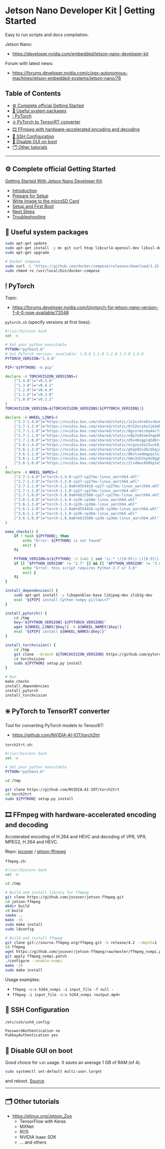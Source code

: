 # Jetson Nano Developer Kit | Getting Started

Easy to run scripts and docs compilation.

Jetson Nano:
- https://developer.nvidia.com/embedded/jetson-nano-developer-kit

Forum with latest news: 
- https://forums.developer.nvidia.com/c/agx-autonomous-machines/jetson-embedded-systems/jetson-nano/76

## Table of Contents

- [⚙️ Complete official Getting Started](#-complete-official-getting-started)
- [🐍 Useful system packages](#-useful-system-packages)
- [🕯 PyTorch](#-pytorch)
- [❇️ PyTorch to TensorRT converter](#-pytorch-to-tensorrt-converter)
- [🎞 FFmpeg with hardware-accelerated encoding and decoding](#-ffmpeg-with-hardware-accelerated-encoding-and-decoding)
- [🔑 SSH Configuration](#-ssh-configuration)
- [🔮 Disable GUI on boot](#-disable-gui-on-boot)
- [🗂 Other tutorials](#-other-tutorials)


---

## ⚙️ Complete official Getting Started

[Getting Started With Jetson Nano Developer Kit](https://developer.nvidia.com/embedded/learn/get-started-jetson-nano-devkit):
- [Introduction](https://developer.nvidia.com/embedded/learn/get-started-jetson-nano-devkit)
- [Prepare for Setup](https://developer.nvidia.com/embedded/learn/get-started-jetson-nano-devkit#prepare)
- [Write Image to the microSD Card](https://developer.nvidia.com/embedded/learn/get-started-jetson-nano-devkit#write)
- [Setup and First Boot](https://developer.nvidia.com/embedded/learn/get-started-jetson-nano-devkit#setup)
- [Next Steps](https://developer.nvidia.com/embedded/learn/get-started-jetson-nano-devkit#next)
- [Troubleshooting](https://developer.nvidia.com/embedded/learn/get-started-jetson-nano-devkit#troubleshooting)

## 🐍 Useful system packages

```bash
sudo apt-get update
sudo apt-get install -y mc git curl htop libcurl4-openssl-dev libssl-dev python3.6-dev python3-pip
sudo apt-get upgrade

# Docker Compose
sudo curl -L "https://github.com/docker/compose/releases/download/1.25.4/docker-compose-$(uname -s)-$(uname -m)" -o /usr/local/bin/docker-compose
sudo chmod +x /usr/local/bin/docker-compose
```

## 🕯 PyTorch

Topic:
- https://forums.developer.nvidia.com/t/pytorch-for-jetson-nano-version-1-4-0-now-available/72048

`pytorch.sh` (specify versions at first lines):
```bash
#!/usr/bin/env bash
set -e

# Set your python executable
PYTHON="python3.6"
# Set PyTorch version, available: 1.0.0 1.1.0 1.2.0 1.3.0 1.4.0
PYTORCH_VERSION="1.4.0"

PIP="${PYTHON} -m pip"

declare -A TORCHVISION_VERSIONS=(
    ["1.4.0"]="v0.5.0"
    ["1.3.0"]="v0.4.2"
    ["1.2.0"]="v0.4.0"
    ["1.1.0"]="v0.3.0"
    ["1.0.0"]="v0.2.2"
)
TORCHVISION_VERSION=${TORCHVISION_VERSIONS[${PYTORCH_VERSION}]}

declare -A WHEEL_LINKS=(
    ["2.7-1.4.0"]="https://nvidia.box.com/shared/static/1v2cc4ro6zvsbu0p8h6qcuaqco1qcsif.whl"
    ["2.7-1.3.0"]="https://nvidia.box.com/shared/static/6t52xry4x2i634h1cfqvc9oaoqfzrcnq.whl"
    ["2.7-1.2.0"]="https://nvidia.box.com/shared/static/8gcxrmcc6q4oc7xsoybk5wb26rkwugme.whl"
    ["2.7-1.1.0"]="https://nvidia.box.com/shared/static/n9p7u0tem1hqe0kyhjspzz78xpka7f5e.whl"
    ["2.7-1.0.0"]="https://nvidia.box.com/shared/static/d5v4bngglqhdbr4g9ir4eeg6k6miwqnv.whl"
    ["3.6-1.4.0"]="https://nvidia.box.com/shared/static/ncgzus5o23uck9i5oth2n8n06k340l6k.whl"
    ["3.6-1.3.0"]="https://nvidia.box.com/shared/static/phqe92v26cbhqjohwtvxorrwnmrnfx1o.whl"
    ["3.6-1.2.0"]="https://nvidia.box.com/shared/static/06vlvedmqpqstu1dym49fo7aapgfyyu9.whl"
    ["3.6-1.1.0"]="https://nvidia.box.com/shared/static/mmu3xb3sp4o8qg9tji90kkxl1eijjfc6.whl"
    ["3.6-1.0.0"]="https://nvidia.box.com/shared/static/2ls48wc6h0kp1e58fjk21zast96lpt70.whl"
)
declare -A WHEEL_NAMES=(
    ["2.7-1.4.0"]="torch-1.4.0-cp27-cp27mu-linux_aarch64.whl"
    ["2.7-1.3.0"]="torch-1.3.0-cp27-cp27mu-linux_aarch64.whl"
    ["2.7-1.2.0"]="torch-1.2.0a0+8554416-cp27-cp27mu-linux_aarch64.whl"
    ["2.7-1.1.0"]="torch-1.1.0-cp27-cp27mu-linux_aarch64.whl"
    ["2.7-1.0.0"]="torch-1.0.0a0+bb15580-cp27-cp27mu-linux_aarch64.whl"
    ["3.6-1.4.0"]="torch-1.4.0-cp36-cp36m-linux_aarch64.whl"
    ["3.6-1.3.0"]="torch-1.3.0-cp36-cp36m-linux_aarch64.whl"
    ["3.6-1.2.0"]="torch-1.2.0a0+8554416-cp36-cp36m-linux_aarch64.whl"
    ["3.6-1.1.0"]="torch-1.1.0-cp36-cp36m-linux_aarch64.whl"
    ["3.6-1.0.0"]="torch-1.0.0a0+bb15580-cp36-cp36m-linux_aarch64.whl"
)

make_checks() {
    if ! hash ${PYTHON}; then
        echo "Error: ${PYTHON} is not found"
        exit 1
    fi

    PYTHON_VERSION=$(${PYTHON} -V 2>&1 | sed 's/.* \([0-9]\).\([0-9]\).*/\1.\2/')
    if [[ "$PYTHON_VERSION" != "2.7" ]] && [[ "$PYTHON_VERSION" != "3.6" ]]; then
        echo "Error: this script requires Python 2.7 or 3.6"
        exit 2
    fi
}

install_dependencies() {
    sudo apt-get install -y libopenblas-base libjpeg-dev zlib1g-dev
    eval "${PIP} install Cython numpy pillow\<7"
}

install_pytorch() {
    cd /tmp
    key="${PYTHON_VERSION}-${PYTORCH_VERSION}"
    wget ${WHEEL_LINKS[$key]} -O ${WHEEL_NAMES[$key]}
    eval "${PIP} install ${WHEEL_NAMES[$key]}"
}

install_torchvision() {
    cd /tmp
    git clone --branch ${TORCHVISION_VERSION} https://github.com/pytorch/vision torchvision
    cd torchvision
    sudo ${PYTHON} setup.py install
}

# Run
make_checks
install_dependencies
install_pytorch
install_torchvision

```

## ❇️ PyTorch to TensorRT converter

Tool for converting PyTorch models to TensorRT:
- https://github.com/NVIDIA-AI-IOT/torch2trt

`torch2trt.sh`:
```bash
#!/usr/bin/env bash
set -e

# Set your python executable
PYTHON="python3.6"

cd /tmp

git clone https://github.com/NVIDIA-AI-IOT/torch2trt
cd torch2trt
sudo ${PYTHON} setup.py install

```

## 🎞 FFmpeg with hardware-accelerated encoding and decoding

Accelerated encoding of H.264 and HEVC and decoding of VP8, VP9, MPEG2, H.264 and HEVC.

Repo: [jocover](https://github.com/jocover) / [jetson-ffmpeg](https://github.com/jocover/jetson-ffmpeg)

`ffmpeg.sh`:
```bash
#!/usr/bin/env bash
set -e

cd /tmp

# Build and install library for ffmpeg
git clone https://github.com/jocover/jetson-ffmpeg.git
cd jetson-ffmpeg
mkdir build
cd build
cmake ..
make -j6
sudo make install
sudo ldconfig

# Build and install ffmpeg
git clone git://source.ffmpeg.org/ffmpeg.git -b release/4.2 --depth=1
cd ffmpeg
wget https://github.com/jocover/jetson-ffmpeg/raw/master/ffmpeg_nvmpi.patch
git apply ffmpeg_nvmpi.patch
./configure --enable-nvmpi
make -j6
sudo make install

```

Usage examples:
- `ffmpeg -c:v h264_nvmpi -i input_file -f null -`
- `ffmpeg -i input_file -c:v h264_nvmpi <output.mp4>`

## 🔑 SSH Configuration

`/etc/ssh/sshd_config`:
```bash
PasswordAuthentication no
PubkeyAuthentication yes
```

## 🔮 Disable GUI on boot

Good choice for `ssh` usage. It saves an average 1 GB of RAM (of 4).
```bash
sudo systemctl set-default multi-user.target
```
and reboot. [Source](https://askubuntu.com/questions/1056363/how-to-disable-gui-on-boot-in-18-04-bionic-beaver).

---

## 🗂 Other tutorials

- https://elinux.org/Jetson_Zoo
  - TensorFlow with Keras
  - MXNet
  - ROS
  - NVIDIA Isaac SDK
  - ... and others
